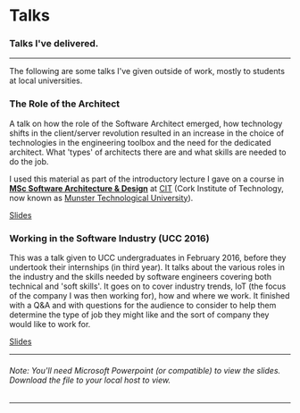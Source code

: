 # Talks
### Talks I've delivered.

***

The following are some talks I've given outside of work, mostly to students at local universities. 
### The Role of the Architect
A talk on how the role of the Software Architect emerged, how technology shifts in the client/server revolution resulted in an increase in the choice of technologies in the engineering toolbox and the need for the dedicated architect. What 'types' of architects there are and what skills are needed to do the job.

I used this material as part of the introductory lecture I gave on a course in [**MSc Software Architecture & Design**](https://www.cit.ie/course/CRKSDEV9) at [CIT](https://www.cit.ie/) (Cork Institute of Technology, now known as [Munster Technological University](https://www.mtu.ie/)). 


[Slides](https://github.com/donnachaforde/talks-posts/blob/master/talks/The%20Role%20of%20the%20Architect.pptx)

### Working in the Software Industry (UCC 2016)
This was a talk given to UCC undergraduates in February 2016, before they undertook their internships (in third year). It talks about the various roles in the industry and the skills needed by software engineers covering both technical and 'soft skills'. It goes on to cover industry trends, IoT (the focus of the company I was then working for), how and where we work. It finished with a Q&A and with questions for the audience to consider to help them determine the type of job they might like and the sort of company they would like to work for. 

[Slides](https://github.com/donnachaforde/talks-posts/blob/master/talks/Working%20in%20Software%20(UCC%2C%20Feb%202016).pptx)



***
###### Note: You'll need Microsoft Powerpoint (or compatible) to view the slides. Download the file to your local host to view. 
***
